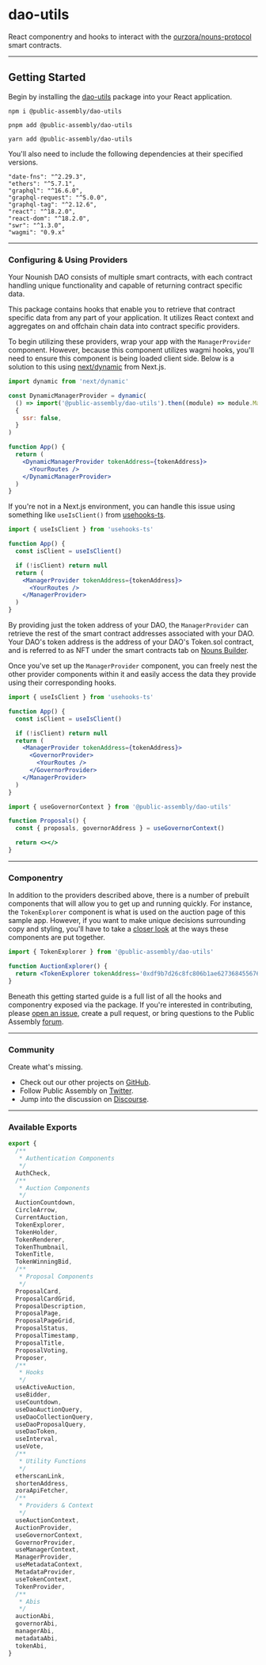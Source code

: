 # **dao-utils**

React componentry and hooks to interact with the [ourzora/nouns-protocol](https://github.com/ourzora/nouns-protocol) smart contracts.

---

## **Getting Started**

Begin by installing the [dao-utils](https://www.npmjs.com/package/@public-assembly/dao-utils?activeTab=versions) package into your React application.

`npm i @public-assembly/dao-utils`

`pnpm add @public-assembly/dao-utils`

`yarn add @public-assembly/dao-utils`

You'll also need to include the following dependencies at their specified versions.


```
"date-fns": "^2.29.3",
"ethers": "^5.7.1",
"graphql": "^16.6.0",
"graphql-request": "^5.0.0",
"graphql-tag": "^2.12.6",
"react": "^18.2.0",
"react-dom": "^18.2.0",
"swr": "^1.3.0",
"wagmi": "0.9.x"
```
---

### **Configuring & Using Providers**

Your Nounish DAO consists of multiple smart contracts, with each contract handling unique functionality and capable of returning contract specific data.

This package contains hooks that enable you to retrieve that contract specific data from any part of your application. It utilizes React context and aggregates on and offchain chain data into contract specific providers.

To begin utilizing these providers, wrap your app with the `ManagerProvider` component. However, because this component utilizes wagmi hooks, you'll need to ensure this component is being loaded client side. Below is a solution to this using [next/dynamic](https://nextjs.org/docs/advanced-features/dynamic-import) from Next.js.

```jsx
import dynamic from 'next/dynamic'

const DynamicManagerProvider = dynamic(
  () => import('@public-assembly/dao-utils').then((module) => module.ManagerProvider),
  {
    ssr: false,
  }
)

function App() {
  return (
    <DynamicManagerProvider tokenAddress={tokenAddress}>
      <YourRoutes />
    </DynamicManagerProvider>
  )
}
```

If you're not in a Next.js environment, you can handle this issue using something like `useIsClient()` from [usehooks-ts](https://usehooks-ts.com/react-hook/use-is-client).

```jsx
import { useIsClient } from 'usehooks-ts'

function App() {
  const isClient = useIsClient()

  if (!isClient) return null
  return (
    <ManagerProvider tokenAddress={tokenAddress}>
      <YourRoutes />
    </ManagerProvider>
  )
}
```

By providing just the token address of your DAO, the `ManagerProvider` can retrieve the rest of the smart contract addresses associated with your DAO. Your DAO's token address is the address of your DAO's Token.sol contract, and is referred to as NFT under the smart contracts tab on [Nouns Builder](https://nouns.build/).

Once you've set up the `ManagerProvider` component, you can freely nest the other provider components within it and easily access the data they provide using their corresponding hooks.

```jsx
import { useIsClient } from 'usehooks-ts'

function App() {
  const isClient = useIsClient()

  if (!isClient) return null
  return (
    <ManagerProvider tokenAddress={tokenAddress}>
      <GovernorProvider>
        <YourRoutes />
      </GovernorProvider>
    </ManagerProvider>
  )
}
```

```jsx
import { useGovernorContext } from '@public-assembly/dao-utils'

function Proposals() {
  const { proposals, governorAddress } = useGovernorContext()

  return <></>
}
```

---

### **Componentry**

In addition to the providers described above, there is a number of prebuilt components that will allow you to get up and running quickly. For instance, the `TokenExplorer` component is what is used on the auction page of this sample app. However, if you want to make unique decisions surrounding copy and styling, you'll have to take a [closer look](https://github.com/public-assembly/dao-utils/blob/main/packages/dao-utils/src/components/TokenExplorer.tsx) at the ways these components are put together.

```jsx
import { TokenExplorer } from '@public-assembly/dao-utils'

function AuctionExplorer() {
  return <TokenExplorer tokenAddress='0xdf9b7d26c8fc806b1ae6273684556761ff02d422' />
}
```

Beneath this getting started guide is a full list of all the hooks and componentry exposed via the package. If you're interested in contributing, please [open an issue](https://github.com/public-assembly/dao-utils/issues/new), create a pull request, or bring questions to the Public Assembly [forum](https://forum.public---assembly.com/).

---

### **Community**

Create what's missing.

- Check out our other projects on [GitHub](https://github.com/orgs/public-assembly/repositories).
- Follow Public Assembly on [Twitter](https://twitter.com/pblcasmbly).
- Jump into the discussion on [Discourse](https://forum.public---assembly.com/).

---

### **Available Exports**

```js
export {
  /**
   * Authentication Components
   */
  AuthCheck,
  /**
   * Auction Components
   */
  AuctionCountdown,
  CircleArrow,
  CurrentAuction,
  TokenExplorer,
  TokenHolder,
  TokenRenderer,
  TokenThumbnail,
  TokenTitle,
  TokenWinningBid,
  /**
   * Proposal Components
   */
  ProposalCard,
  ProposalCardGrid,
  ProposalDescription,
  ProposalPage,
  ProposalPageGrid,
  ProposalStatus,
  ProposalTimestamp,
  ProposalTitle,
  ProposalVoting,
  Proposer,
  /**
   * Hooks
   */
  useActiveAuction,
  useBidder,
  useCountdown,
  useDaoAuctionQuery,
  useDaoCollectionQuery,
  useDaoProposalQuery,
  useDaoToken,
  useInterval,
  useVote,
  /**
   * Utility Functions
   */
  etherscanLink,
  shortenAddress,
  zoraApiFetcher,
  /**
   * Providers & Context
   */
  useAuctionContext,
  AuctionProvider,
  useGovernorContext,
  GovernorProvider,
  useManagerContext,
  ManagerProvider,
  useMetadataContext,
  MetadataProvider,
  useTokenContext,
  TokenProvider,
  /**
   * Abis
   */
  auctionAbi,
  governorAbi,
  managerAbi,
  metadataAbi,
  tokenAbi,
}
```
